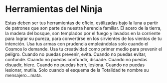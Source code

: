 # Herramientas del Ninja

Estas deben ser tus herramientas de oficio, estilizadas bajo la luna a partir de patrones que son parte de nuestra herencia familiar. El acero de la tierra, la madera del bosque, son templados por el fuego y lavados en la corriente para lograr su pureza, para convertirse en los sirvientes de los vientos de tu intención. Usa tus armas con prudencia empleándolas solo cuando el Cosmos lo demande. Usa tu creatividad como primer medio para prevenir el peligro. Cuando no puedas prevenir, evita. Cuando no puedas evitar, confunde. Cuando no puedas confundir, disuade. Cuando no puedas disuadir, hiere. Cuando no puedas herir, lesiona. Cuando no puedas lesionar, mutila. Solo cuando el esquema de la Totalidad te nombre su mensajero...mata.
